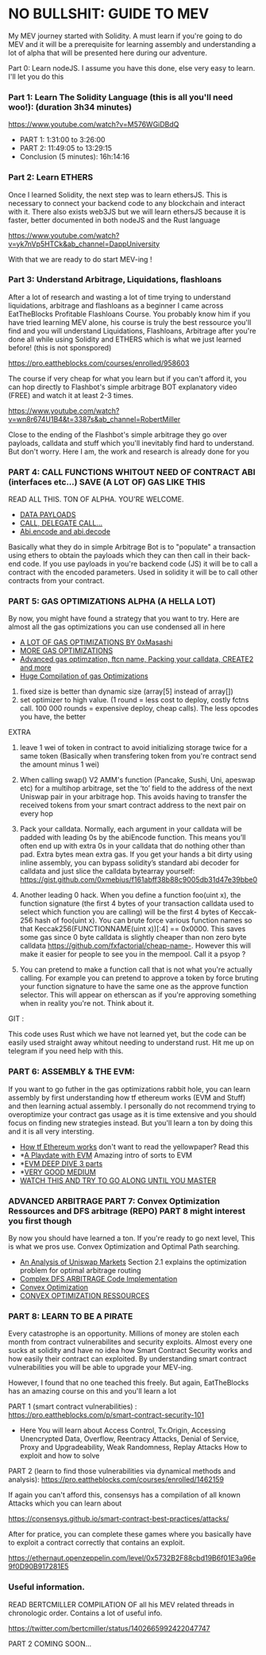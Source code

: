 # NO BULLSHIT: GUIDE TO MEV

My MEV journey started with Solidity. A must learn if you're going to do MEV and it will be a prerequisite for learning assembly and understanding a lot of alpha that will be presented here during our adventure.

 Part 0: Learn nodeJS. I assume you have this done, else very easy to learn. I'll let you do this

 ### Part 1: Learn The Solidity Language (this is all you'll need woo!): (duration 3h34 minutes)
 https://www.youtube.com/watch?v=M576WGiDBdQ
 - PART 1: 1:31:00 to 3:26:00
 - PART 2: 11:49:05 to 13:29:15
 - Conclusion (5 minutes): 16h:14:16
 
 
 ### Part 2: Learn ETHERS 
 
Once I learned Solidity, the next step was to learn ethersJS. This is necessary to connect your backend code to any blockchain and interact with it. There also exists web3JS but we will learn ethersJS because it is faster, better documented in both nodeJS and the Rust language
 
 https://www.youtube.com/watch?v=yk7nVp5HTCk&ab_channel=DappUniversity
 
 With that we are ready to do start MEV-ing !
 
 ### Part 3: Understand Arbitrage, Liquidations, flashloans
 
 After a lot of research and wasting a lot of time trying to understand liquidations, arbitrage and flashloans as a beginner I came across EatTheBlocks Profitable Flashloans Course. You probably know him if you have tried learning MEV alone, his course is truly the best ressource you'll find and you will understand Liquidations, Flashloans, Arbitrage after you're done all while using Solidity and ETHERS which is what we just learned before! (this is not sponspored)
 
https://pro.eattheblocks.com/courses/enrolled/958603

The course if very cheap for what you learn but if you can't afford it, you can hop directly to Flashbot's simple arbitrage BOT explanatory video (FREE) and watch it at least 2-3 times. 

https://www.youtube.com/watch?v=wn8r674U1B4&t=3387s&ab_channel=RobertMiller 

Close to the ending of the Flashbot's simple arbitrage they go over payloads, calldata and stuff which you'll inevitably find hard to understand. But don't worry. Here I am, the work and research is already done for you

### PART 4: CALL FUNCTIONS WHITOUT NEED OF CONTRACT ABI (interfaces etc...) SAVE (A LOT OF) GAS LIKE THIS

READ ALL THIS. TON OF ALPHA. YOU'RE WELCOME. 

- [DATA PAYLOADS](https://medium.com/swlh/understanding-data-payloads-in-ethereum-transactions-354dbe995371)
- [CALL, DELEGATE CALL...](https://kushgoyal.com/ethereum-solidity-how-use-call-delegatecall/?fbclid=IwAR3IUpFhGjOC_Lwo2Wu5cNg5EChT5m3fqj6hAdnx5Iz31O9DkZ_hX7_gg8M#:~:text=Solidity%20has%20the%20call%20function,to%20transfer%20ether%20to%20addresse)
- [Abi.encode and abi.decode](https://medium.com/coinmonks/abi-encode-and-decode-using-solidity-2d372a03e110)
 
Basically what they do in simple Arbitrage Bot is to "populate" a transaction using ethers to obtain the payloads which they can then call in their back-end code. If you use payloads in you're backend code (JS) it will be to call a contract with the encoded parameters. Used in solidity it will be to call other contracts from your contract.


### PART 5: GAS OPTIMIZATIONS ALPHA (A HELLA LOT)

By now, you might have found a strategy that you want to try. Here are almost all the gas optimizations you can use condensed all in here

- [A LOT OF GAS OPTIMIZATIONS BY 0xMasashi](https://twitter.com/0xMasashi/status/1468994152390176770)
- [MORE GAS OPTIMIZATIONS](https://m1guelpf.blog/d0gBiaUn48Odg8G2rhs3xLIjaL8MfrWReFkjg8TmDoM?fbclid=IwAR1MztUOuQvKYX7NyEYc6LwwGK66KYXMivS-_gLIMpGb4ym9chiuBTfg4Kk)
- [Advanced gas optimzation, ftcn name, Packing your calldata, CREATE2 and more](https://medium.com/joyso/solidity-save-gas-in-smart-contract-3d9f20626ea4)
- [Huge Compilation of gas Optimizations](https://forum.openzeppelin.com/t/a-collection-of-gas-optimisation-tricks/19966/3)

1. fixed size is better than dynamic size (array[5] instead of array[])
2. set optimizer to high value. (1 round = less cost to deploy, costly fctns call. 100 000 rounds = expensive deploy, cheap calls). The less opcodes you have, the better

EXTRA
1. leave 1 wei of token in contract to avoid initializing storage twice for a same token (Basically when transfering token from you're contract send the amount minus 1 wei)
2. When calling swap() V2 AMM's function (Pancake, Sushi, Uni, apeswap etc) for a multihop arbitrage, set the ‘to’ field to the address of the next Uniswap pair in your arbitrage hop. This avoids having to transfer the received tokens from your smart contract address to the next pair on every hop
3. Pack your calldata. Normally, each argument in your calldata will be padded with leading 0s by the abiEncode function. This means you’ll often end up with extra 0s in your calldata that do nothing other than pad. Extra bytes mean extra gas. If you get your hands a bit dirty using inline assembly, you can bypass solidity’s standard abi decoder for calldata and just slice the calldata bytearray yourself:
https://gist.github.com/0xmebius/f161abff38b88c9005db31d47e39bbe0

4. Another leading 0 hack. When you define a function foo(uint x), the function signature (the first 4 bytes of your transaction calldata used to select which function you are calling) will be the first 4 bytes of Keccak-256 hash of foo(uint x). You can brute force various function names so that Keccak256(FUNCTIONNAME(uint x))[:4] == 0x0000. This saves some gas since 0 byte calldata is slightly cheaper than non zero byte calldata
https://github.com/fxfactorial/cheap-name-. However this will make it easier for people to see you in the mempool. Call it a psyop ?

5. You can pretend to make a function call that is not what you're actually calling. For example you can pretend to approve a token by force bruting your
function signature to have the same one as the approve function selector. This will appear on etherscan as if you're approving something when in reality you're not. Think about it. 

GIT : 

This code uses Rust which we have not learned yet, but the code can be easily used straight away whitout needing to understand rust. Hit me up on telegram if you need help with this.

### PART 6: ASSEMBLY & THE EVM:

If you want to go futher in the gas optimizations rabbit hole, you can learn assembly by first understanding how tf ethereum works (EVM and Stuff) and then learning actual assembly. I personally do not recommend trying to overoptimize your contract gas usage as it is time extensive and you should focus on finding new strategies instead. But you'll learn a ton by doing this and it is all very intersting.

- [How tf Ethereum works](https://www.preethikasireddy.com/post/how-does-ethereum-work-anyway) don't want to read the yellowpaper? Read this
- *[A Playdate with EVM](https://femboy.capital/evm-pt1) Amazing intro of sorts to EVM
- *[EVM DEEP DIVE 3 parts](https://substack.com/profile/80455042-noxx?fbclid=IwAR3DfpZfgit_AVbyLIIr7LoFsHsMDvN466F-ArC06Rid_S41dGQw1wTWW68)
- *[VERY GOOD MEDIUM](https://jeancvllr.medium.com/solidity-tutorial-all-about-assembly-5acdfefde05c)
- [WATCH THIS AND TRY TO GO ALONG UNTIL YOU MASTER](https://www.youtube.com/watch?v=RxL_1AfV7N4&t=2842s)


### ADVANCED ARBITRAGE PART 7: Convex Optimization Ressources and DFS arbitrage (REPO) PART 8 might interest you first though

By now you should have learned a ton. If you're ready to go next level, This is what we pros use. Convex Optimization and Optimal Path searching.

- [An Analysis of Uniswap Markets](https://arxiv.org/pdf/1911.03380.pdf) Section 2.1 explains the optimization problem for optimal arbitrage routing
- [Complex DFS ARBITRAGE Code Implementation](https://github.com/ccyanxyz/uniswap-arbitrage-analysis?fbclid=IwAR1qsAiM_DAOBWGtp5yAhRF7hHHCFSMzFzA4YIBfgNQvdJuR79J8QlZiPbk)
- [Convex Optimization](https://baincapitalcrypto.com/introducing-cfmmrouter-jl/)
- [CONVEX OPTIMIZATION RESSOURCES](https://twitter.com/0x_emperor/status/1516753295024726019)

### PART 8: LEARN TO BE A PIRATE

Every catastrophe is an opportunity. Millions of money are stolen each month from contract vulnerabilites and security exploits. Almost every one sucks at solidity and have no idea how Smart Contract Security works and how easily their contract can exploited. By understanding smart contract vulnerabilities you will be able to upgrade your MEV-ing.

However, I found that no one teached this freely. But again, EatTheBlocks has an amazing course on this and you'll learn a lot 

 PART 1 (smart contract vulnerabilities) : https://pro.eattheblocks.com/p/smart-contract-security-101
 - Here You will learn about Access Control, Tx.Origin, Accessing Unencrypted Data, Overflow, Reentracy Attacks, Denial of Service, Proxy and Upgradeability, Weak Randomness, Replay Attacks How to exploit and how to solve
 
 PART 2 (learn to find those vulnerabilities via dynamical methods and analysis): https://pro.eattheblocks.com/courses/enrolled/1462159 
 
 If again you can't afford this, consensys has a compilation of all known Attacks which you can learn about
 
 https://consensys.github.io/smart-contract-best-practices/attacks/
 
 
 After for pratice, you can complete these games where you basically have to exploit a contract correctly that contains an exploit.
 
 
https://ethernaut.openzeppelin.com/level/0x5732B2F88cbd19B6f01E3a96e9f0D90B917281E5



### Useful information.

 
READ BERTCMILLER COMPILATION OF all his MEV related threads in chronologic order. Contains a lot of useful info.

https://twitter.com/bertcmiller/status/1402665992422047747



PART 2 COMING SOON...

